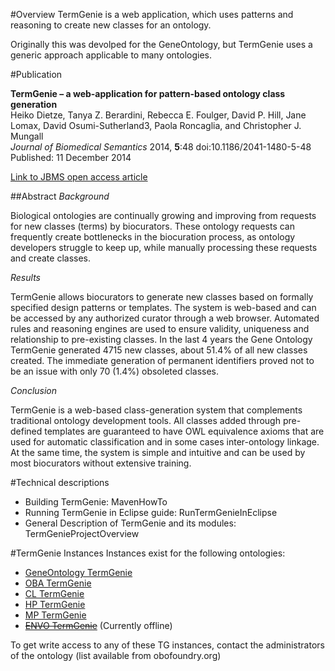 #Overview
TermGenie is a web application, which uses patterns and reasoning to create new classes for an ontology.

Originally this was devolped for the GeneOntology, but TermGenie uses a generic approach applicable to many ontologies.

#Publication

**TermGenie – a web-application for pattern-based ontology class generation**   
Heiko Dietze, Tanya Z. Berardini, Rebecca E. Foulger, David P. Hill, Jane Lomax, David Osumi-Sutherland3, Paola Roncaglia, and Christopher J. Mungall   
*Journal of Biomedical Semantics* 2014, **5**:48  doi:10.1186/2041-1480-5-48 Published: 11 December 2014 

[Link to JBMS open access article](http://www.jbiomedsem.com/content/5/1/48)

##Abstract
*Background*

Biological ontologies are continually growing and improving from requests for new classes (terms) by biocurators. These ontology requests can frequently create bottlenecks in the biocuration process, as ontology developers struggle to keep up, while manually processing these requests and create classes.

*Results*

TermGenie allows biocurators to generate new classes based on formally specified design patterns or templates. The system is web-based and can be accessed by any authorized curator through a web browser. Automated rules and reasoning engines are used to ensure validity, uniqueness and relationship to pre-existing classes. In the last 4 years the Gene Ontology TermGenie generated 4715 new classes, about 51.4% of all new classes created. The immediate generation of permanent identifiers proved not to be an issue with only 70 (1.4%) obsoleted classes.

*Conclusion*

TermGenie is a web-based class-generation system that complements traditional ontology development tools. All classes added through pre-defined templates are guaranteed to have OWL equivalence axioms that are used for automatic classification and in some cases inter-ontology linkage. At the same time, the system is simple and intuitive and can be used by most biocurators without extensive training. 

#Technical descriptions
* Building TermGenie: MavenHowTo
* Running TermGenie in Eclipse guide: RunTermGenieInEclipse
* General Description of TermGenie and its modules: TermGenieProjectOverview

#TermGenie Instances
Instances exist for the following ontologies:

* [GeneOntology TermGenie](http://go.termgenie.org)
* [OBA TermGenie](http://oba.termgenie.org)
* [CL TermGenie](http://cl.termgenie.org)
* [HP TermGenie](http://hp.termgenie.org)
* [MP TermGenie](http://mp.termgenie.org)
* [~~ENVO TermGenie~~](http://envo.termgenie.org) (Currently offline)

To get write access to any of these TG instances, contact the administrators of the ontology (list available from obofoundry.org)
